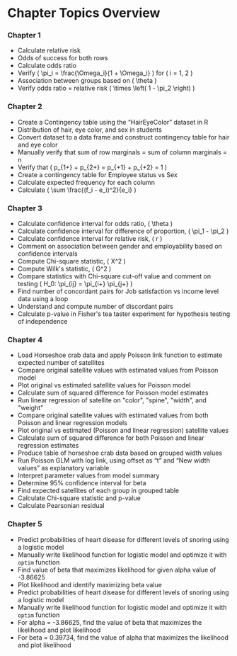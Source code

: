 # Chapter Topics Overview

### Chapter 1
- Calculate relative risk
- Odds of success for both rows
- Calculate odds ratio
- Verify \( \pi_i = \frac{\Omega_i}{1 + \Omega_i} \) for \( i = 1, 2 \)
- Association between groups based on \( \theta \)
- Verify odds ratio = relative risk \( \times \left( 1 - \pi_2 \right) \)

### Chapter 2

- Create a Contingency table using the “HairEyeColor” dataset in R
- Distribution of hair, eye color, and sex in students
- Convert dataset to a data frame and construct contingency table for hair and eye color
- Manually verify that sum of row marginals = sum of column marginals = n
- Verify that \( p_{1+} + p_{2+} = p_{+1} + p_{+2} = 1 \)
- Create a contingency table for Employee status vs Sex
- Calculate expected frequency for each column
- Calculate \( \sum \frac{(f_i - e_i)^2}{e_i} \) 

### Chapter 3

- Calculate confidence interval for odds ratio, \( \theta \)
- Calculate confidence interval for difference of proportion, \( \pi_1 - \pi_2 \)
- Calculate confidence interval for relative risk, \( r \)
- Comment on association between gender and employability based on confidence intervals
- Compute Chi-square statistic, \( X^2 \)
- Compute Wilk's statistic, \( G^2 \)
- Compare statistics with Chi-square cut-off value and comment on testing \( H_0: \pi_{ij} = \pi_{i+} \pi_{j+} \)
- Find number of concordant pairs for Job satisfaction vs income level data using a loop
- Understand and compute number of discordant pairs
- Calculate p-value in Fisher's tea taster experiment for hypothesis testing of independence

### Chapter 4

- Load Horseshoe crab data and apply Poisson link function to estimate expected number of satellites
- Compare original satellite values with estimated values from Poisson model
- Plot original vs estimated satellite values for Poisson model
- Calculate sum of squared difference for Poisson model estimates
- Run linear regression of satellite on "color", "spine", "width", and "weight"
- Compare original satellite values with estimated values from both Poisson and linear regression models
- Plot original vs estimated (Poisson and linear regression) satellite values
- Calculate sum of squared difference for both Poisson and linear regression estimates
- Produce table of horseshoe crab data based on grouped width values
- Run Poisson GLM with log link, using offset as “t” and “New width values” as explanatory variable
- Interpret parameter values from model summary
- Determine 95% confidence interval for beta
- Find expected satellites of each group in grouped table
- Calculate Chi-square statistic and p-value
- Calculate Pearsonian residual

### Chapter 5

- Predict probabilities of heart disease for different levels of snoring using a logistic model
- Manually write likelihood function for logistic model and optimize it with `optim` function
- Find value of beta that maximizes likelihood for given alpha value of -3.86625
- Plot likelihood and identify maximizing beta value
- Predict probabilities of heart disease for different levels of snoring using a logistic model
- Manually write likelihood function for logistic model and optimize it with `optim` function
- For alpha = -3.86625, find the value of beta that maximizes the likelihood and plot likelihood
- For beta = 0.39734, find the value of alpha that maximizes the likelihood and plot likelihood
